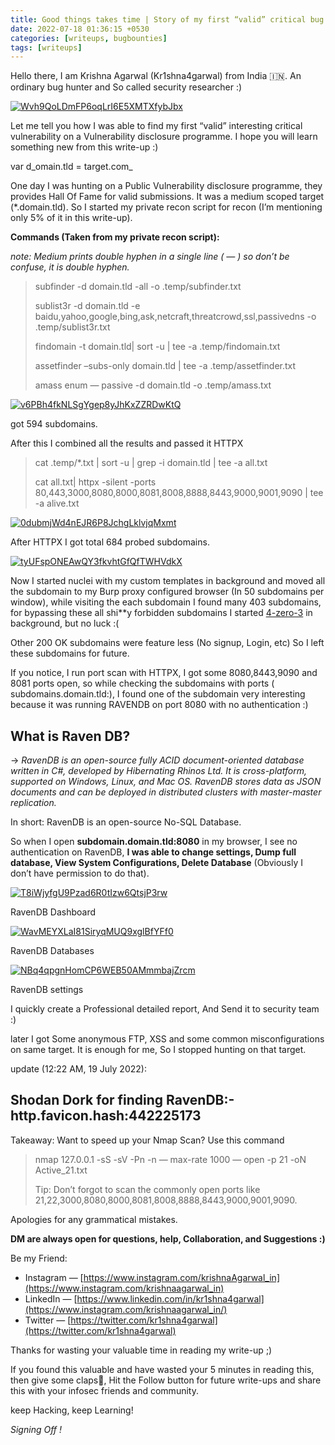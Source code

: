 ```yaml
---
title: Good things takes time | Story of my first “valid” critical bug!
date: 2022-07-18 01:36:15 +0530
categories: [writeups, bugbounties]
tags: [writeups]
---
```


Hello there, I am Krishna Agarwal (Kr1shna4garwal) from India 🇮🇳. An ordinary bug hunter and So called security researcher :)

[![Wvh9QoLDmFP6oqLrI6E5XMTXfybJbx](https://miro.medium.com/v2/resize:fit:1400/1*VC_Z6bhHRjoObzXcT8w7Lw.jpeg)](https://miro.medium.com/v2/resize:fit:1400/1*VC_Z6bhHRjoObzXcT8w7Lw.jpeg)

Let me tell you how I was able to find my first “valid” interesting critical vulnerability on a Vulnerability disclosure programme. I hope you will learn something new from this write-up :)

var d_omain.tld = target.com_

One day I was hunting on a Public Vulnerability disclosure programme, they provides Hall Of Fame for valid submissions. It was a medium scoped target (*.domain.tld). So I started my private recon script for recon (I’m mentioning only 5% of it in this write-up).

**Commands (Taken from my private recon script):**

_note: Medium prints double hyphen in a single line ( — ) so don’t be confuse, it is double hyphen._

> subfinder -d domain.tld -all -o .temp/subfinder.txt
> 
> sublist3r -d domain.tld -e baidu,yahoo,google,bing,ask,netcraft,threatcrowd,ssl,passivedns -o .temp/sublist3r.txt
> 
> findomain -t domain.tld| sort -u | tee -a .temp/findomain.txt
> 
> assetfinder –subs-only domain.tld | tee -a .temp/assetfinder.txt
> 
> amass enum — passive -d domain.tld -o .temp/amass.txt

[![v6PBh4fkNLSgYgep8yJhKxZZRDwKtQ](https://miro.medium.com/v2/resize:fit:1400/1*desL1vIoxywsFaM1yqOsXA.png)](https://miro.medium.com/v2/resize:fit:1400/1*desL1vIoxywsFaM1yqOsXA.png)

got 594 subdomains.

After this I combined all the results and passed it HTTPX

> cat .temp/*.txt | sort -u | grep -i domain.tld | tee -a all.txt
> 
> cat all.txt| httpx -silent -ports 80,443,3000,8080,8000,8081,8008,8888,8443,9000,9001,9090 | tee -a alive.txt

[![0dubmjWd4nEJR6P8JchgLklvjqMxmt](https://miro.medium.com/v2/resize:fit:1400/1*zyuzl7Uwp9xFIUvWzquqwQ.png)](https://miro.medium.com/v2/resize:fit:1400/1*zyuzl7Uwp9xFIUvWzquqwQ.png)

After HTTPX I got total 684 probed subdomains.

[![tyUFspONEAwQY3fkvhtGfQfTWHVdkX](https://miro.medium.com/v2/resize:fit:1400/1*7KZNSlWPDBIIiWNwrJv18Q.png)](https://miro.medium.com/v2/resize:fit:1400/1*7KZNSlWPDBIIiWNwrJv18Q.png)

Now I started nuclei with my custom templates in background and moved all the subdomain to my Burp proxy configured browser (In 50 subdomains per window), while visiting the each subdomain I found many 403 subdomains, for bypassing these all shi**y forbidden subdomains I started  [4-zero-3](https://github.com/Dheerajmadhukar/4-ZERO-3)  in background, but no luck :(

Other 200 OK subdomains were feature less (No signup, Login, etc) So I left these subdomains for future.

If you notice, I run port scan with HTTPX, I got some 8080,8443,9090 and 8081 ports open, so while checking the subdomains with ports ( subdomains.domain.tld:<PORT>), I found one of the subdomain very interesting because it was running RAVENDB on port 8080 with no authentication :)

## **What is Raven DB?**

→ _RavenDB is an open-source fully ACID document-oriented database written in C#, developed by Hibernating Rhinos Ltd. It is cross-platform, supported on Windows, Linux, and Mac OS. RavenDB stores data as JSON documents and can be deployed in distributed clusters with master-master replication._

In short: RavenDB is an open-source No-SQL Database.

So when I open  **subdomain.domain.tld:8080**  in my browser, I see no authentication on RavenDB,  **I was able to change settings, Dump full database, View System Configurations, Delete Database**  (Obviously I don’t have permission to do that).

[![T8iWjyfgU9Pzad6R0tIzw6QtsjP3rw](https://miro.medium.com/v2/resize:fit:1400/1*hbcukJp8iNsnNwrtJLdIqQ.png)](https://miro.medium.com/v2/resize:fit:1400/1*hbcukJp8iNsnNwrtJLdIqQ.png)

RavenDB Dashboard

[![WavMEYXLaI81SiryqMUQ9xglBfYFf0](https://miro.medium.com/v2/resize:fit:1400/1*HpqRzco6I-HpL78oTOGzRA.png)](https://miro.medium.com/v2/resize:fit:1400/1*HpqRzco6I-HpL78oTOGzRA.png)

RavenDB Databases

[![NBq4qpgnHomCP6WEB50AMmmbajZrcm](https://miro.medium.com/v2/resize:fit:1400/1*W4I7sMnaOh_JQQ9noSy08g.png)](https://miro.medium.com/v2/resize:fit:1400/1*W4I7sMnaOh_JQQ9noSy08g.png)

RavenDB settings

I quickly create a Professional detailed report, And Send it to security team :)

later I got Some anonymous FTP, XSS and some common misconfigurations on same target. It is enough for me, So I stopped hunting on that target.

update (12:22 AM, 19 July 2022):

## Shodan Dork for finding RavenDB:-  **http.favicon.hash:442225173**

Takeaway: Want to speed up your Nmap Scan? Use this command

> nmap 127.0.0.1 -sS -sV -Pn -n — max-rate 1000 — open -p 21 -oN Active_21.txt
> 
> Tip: Don’t forgot to scan the commonly open ports like 21,22,3000,8080,8000,8081,8008,8888,8443,9000,9001,9090.

Apologies for any grammatical mistakes.

**DM are always open for questions, help, Collaboration, and Suggestions :)**

Be my Friend:

-   Instagram — [https://www.instagram.com/krishnaAgarwal_in](https://www.instagram.com/krishnaagarwal_in)
-   LinkedIn —  [https://www.linkedin.com/in/kr1shna4garwal](https://www.instagram.com/krishnaagarwal_in/)
-   Twitter —  [https://twitter.com/kr1shna4garwal](https://twitter.com/kr1shna4garwal)

Thanks for wasting your valuable time in reading my write-up ;)

If you found this valuable and have wasted your 5 minutes in reading this, then give some claps👏, Hit the Follow button for future write-ups and share this with your infosec friends and community.

keep Hacking, keep Learning!

_Signing Off !_
